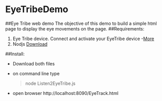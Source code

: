 EyeTribeDemo
============

##Eye Tribe web demo 
The objective of this demo to build a simple html page to display the eye movements on the page.
##Requirements:
1. Eye Tribe device.
Connect and activate your EyeTribe device -<a href="https://s3.eu-central-1.amazonaws.com/theeyetribe.com/theeyetribe.com/dev/start/index.html">More</a>
2. Nodjs
<a href="https://nodejs.org/en/download/">Download</a>


##Install:

 - Download both files

 - on command line type
   > node Listen2EyeTribe.js

 - open browser 
   http://localhost:8090/EyeTrack.html
